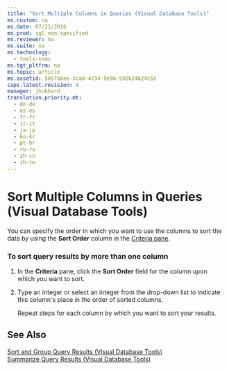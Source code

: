 ```yaml
---
title: "Sort Multiple Columns in Queries (Visual Database Tools)"
ms.custom: na
ms.date: 07/21/2016
ms.prod: sql-non-specified
ms.reviewer: na
ms.suite: na
ms.technology: 
  - tools-ssms
ms.tgt_pltfrm: na
ms.topic: article
ms.assetid: 5057a6ee-3ca8-4734-9e96-592b24624c55
caps.latest.revision: 4
manager: jhubbard
translation.priority.mt: 
  - de-de
  - es-es
  - fr-fr
  - it-it
  - ja-jp
  - ko-kr
  - pt-br
  - ru-ru
  - zh-cn
  - zh-tw
---
```

# Sort Multiple Columns in Queries (Visual Database Tools)
You can specify the order in which you want to use the columns to sort the data by using the **Sort Order** column in the [Criteria pane](../content/Criteria-Pane--Visual-Database-Tools-.md).  
  
### To sort query results by more than one column  
  
1.  In the **Criteria** pane, click the **Sort Order** field for the column upon which you want to sort.  
  
2.  Type an integer or select an integer from the drop-down list to indicate this column's place in the order of sorted columns.  
  
    Repeat steps for each column by which you want to sort your results.  
  
## See Also  
[Sort and Group Query Results &#40;Visual Database Tools&#41;](../content/Sort-and-Group-Query-Results--Visual-Database-Tools-.md)  
[Summarize Query Results &#40;Visual Database Tools&#41;](../content/Summarize-Query-Results--Visual-Database-Tools-.md)  
  
